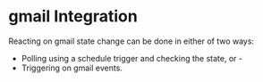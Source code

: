 # gmail Integration

Reacting on gmail state change can be done in either of two ways:

- Polling using a schedule trigger and checking the state, or -
- Triggering on gmail events.
